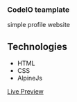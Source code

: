 ### CodeIO teamplate

simple profile website

## Technologies
- HTML
- CSS
- AlpineJs

[Live Preview](https://hamoda-dev.github.io/codeIO-simple-template)
